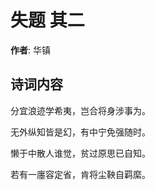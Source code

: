 # 失题  其二

**作者**: 华镇

## 诗词内容

分宜浪迹学希夷，岂合将身涉事为。

无外纵知皆是幻，有中宁免强随时。

懒于中散人谁觉，贫过原思已自知。

若有一廛容定省，肯将尘鞅自羁縻。

